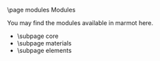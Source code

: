 \page modules Modules

You may find the modules available in marmot here.

- \subpage core
- \subpage materials
- \subpage elements
